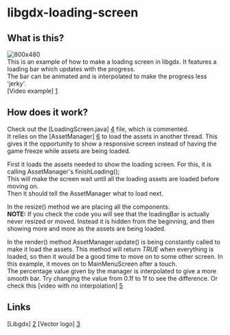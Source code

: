 libgdx-loading-screen
=====================

What is this?
-------------

![800x480](https://raw.github.com/Matsemann/libgdx-loading-screen/master/Main/workfiles/800x480.png)  
This is an example of how to make a loading screen in libgdx. It features a loading bar which updates with the progress.  
The bar can be animated and is interpolated to make the progress less 'jerky'.  
[Video example] [1]

How does it work?
-----------------

Check out the [LoadingScreen.java] [4] file, which is commented.  
It relies on the [AssetManager] [6] to load the assets in another thread. This gives it the opportunity to show a responsive
screen instead of having the game freeze while assets are being loaded.  
  
First it loads the assets needed to show the loading screen. For this, it is calling AssetManager's finishLoading();  
This will make the screen wait until all the loading assets are loaded before moving on.  
Then it should tell the AssetManager what to load next.  
  
In the resize() method we are placing all the components.  
**NOTE:** If you check the code you will see that the loadingBar is actually never resized or moved. Instead it is hidden
from the beginning, and then showing more and more as the assets are being loaded.  
  
In the render() method AssetManager.update() is being constantly called to make it load the assets. This method will return *TRUE*
when everything is loaded, so then it would be a good time to move on to some other screen. In this example, it moves on to MainMenuScreen
after a touch.  
The percentage value given by the manager is interpolated to give a more smooth bar. Try changing the value from 0.1f to 1f to see the difference.
Or check this [video with no interpolation] [5]



Links
-----

[Libgdx] [2]
[Vector logo] [3]

  [1]: http://www.youtube.com/watch?v=gpI2U_9jDak "YouTube"
  [2]: http://libgdx.badlogicgames.com/ "Libgdx home"
  [3]: http://bioboblog.blogspot.no/2012/08/vector-libgdx-logo.html
  [4]: https://github.com/Matsemann/libgdx-loading-screen/blob/master/Main/src/com/matsemann/libgdxloadingscreen/screen/LoadingScreen.java
  [5]: http://www.youtube.com/watch?v=pyZwkYVHEyI
  [6]: http://code.google.com/p/libgdx/wiki/AssetManager

